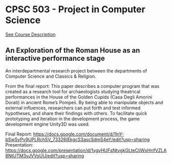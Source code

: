 # CPSC 503 - Project in Computer Science

[See Course Description](http://www.ucalgary.ca/pubs/calendar/current/computer-science.html#3649)

## An Exploration of the Roman House as an interactive performance stage

An interdepartmental research project between the departments of Computer Science and Classics & Religion.

From the final report:
This paper describes a computer program that was created as a research tool for archaeologists studying theatrical performances in the House of the Golden Cupids (Casa Degli Amorini Dorati) in ancient Rome’s Pompeii. By being able to manipulate objects and external influences, researchers can put forth and test informed hypotheses, and share their findings with others. To facilitate quick prototyping and iteration in the development process, the game development engine Unity3D was used.

Final Report: https://docs.google.com/document/d/1lnY-bSwSyPv9UPLRchSV_73326IEkgcS3ascSdmS4eY/edit?usp=sharing
Presentation: https://docs.google.com/presentation/d/1ygvHUFsNtvgkGLteCliWxHrifVZLA8NtUTM3yJVVsUU/edit?usp=sharing
